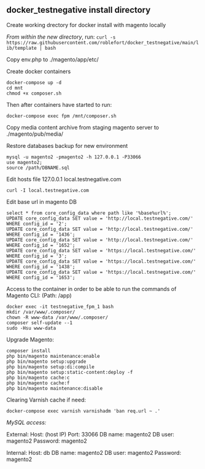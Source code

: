 ## docker_testnegative install directory
Create working drectory for docker install with magento locally 

*From within the new directory*, run:
```curl -s https://raw.githubusercontent.com/roblefort/docker_testnegative/main/lib/template | bash```

Copy env.php to ./magento/app/etc/

Create docker containers
```
docker-compose up -d
cd mnt
chmod +x composer.sh
```
Then after containers have started to run:
```
docker-compose exec fpm /mnt/composer.sh
```
Copy media content archive from staging magento server to ./magento/pub/media/

Restore databases backup for new environment
```
mysql -u magento2 -pmagento2 -h 127.0.0.1 -P33066
use magento2;
source /path/DBNAME.sql
```

Edit hosts file 
127.0.0.1 	local.testnegative.com
```
curl -I local.testnegative.com
```
Edit base url in magento DB
```use magento2;
select * from core_config_data where path like '%base%url%';
UPDATE core_config_data SET value = 'http://local.testnegative.com/' WHERE config_id = '2';
UPDATE core_config_data SET value = 'http://local.testnegative.com/' WHERE config_id = '1436';
UPDATE core_config_data SET value = 'http://local.testnegative.com/' WHERE config_id = '1652';
UPDATE core_config_data SET value = 'https://local.testnegative.com/' WHERE config_id = '3';
UPDATE core_config_data SET value = 'https://local.testnegative.com/' WHERE config_id = '1438';
UPDATE core_config_data SET value = 'https://local.testnegative.com/' WHERE config_id = '1653';
```
Access to the container in order to be able to run the commands of Magento CLI: (Path: /app)
```
docker exec -it testnegative_fpm_1 bash
mkdir /var/www/.composer/
chown -R www-data /var/www/.composer/
composer self-update --1 
sudo -Hsu www-data
```
Upgrade Magento:
```
composer install
php bin/magento maintenance:enable
php bin/magento setup:upgrade
php bin/magento setup:di:compile
php bin/magento setup:static-content:deploy -f
php bin/magento cache:c
php bin/magento cache:f
php bin/magento maintenance:disable
```
Clearing Varnish cache if need:
```
docker-compose exec varnish varnishadm 'ban req.url ~ .'
```

*MySQL access:*

External:
Host: (host IP)
Port: 33066
DB name: magento2
DB user: magento2
Password: magento2

Internal:
Host: db
DB name: magento2
DB user: magento2
Password: magento2
